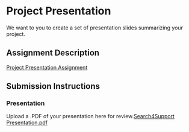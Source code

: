 # Project Presentation
We want to you to create a set of presentation slides summarizing your project.

## Assignment Description
[Project Presentation Assignment](https://education.launchcode.org/liftoff/modules/assignments/project-presentation)

## Submission Instructions

### Presentation
Upload a .PDF of your presentation here for review.[Search4Support Presentation.pdf](https://github.com/shykitten27/liftoff-assignments/files/7836464/Search4Support.Presentation.pdf)
